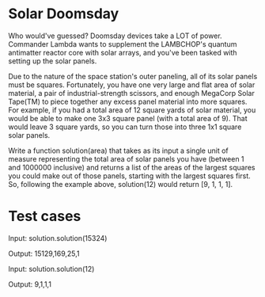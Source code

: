 Solar Doomsday
==============

Who would've guessed? Doomsday devices take a LOT of power.
Commander Lambda wants to supplement the LAMBCHOP's quantum antimatter reactor core with solar arrays, and you've been tasked with setting up the solar panels.

Due to the nature of the space station's outer paneling, all of its solar panels must be squares.
Fortunately, you have one very large and flat area of solar material, a pair of industrial-strength scissors, and enough MegaCorp Solar Tape(TM) to piece together any excess panel material into more squares.
For example, if you had a total area of 12 square yards of solar material, you would be able to make one 3x3 square panel (with a total area of 9).
That would leave 3 square yards, so you can turn those into three 1x1 square solar panels.

Write a function solution(area) that takes as its input a single unit of measure representing the total area of solar panels you have (between 1 and 1000000 inclusive) and returns a list of the areas of the largest squares you could make out of those panels, starting with the largest squares first.
So, following the example above, solution(12) would return [9, 1, 1, 1].

Test cases
==========

Input: solution.solution(15324)

Output: 15129,169,25,1


Input: solution.solution(12)

Output: 9,1,1,1
